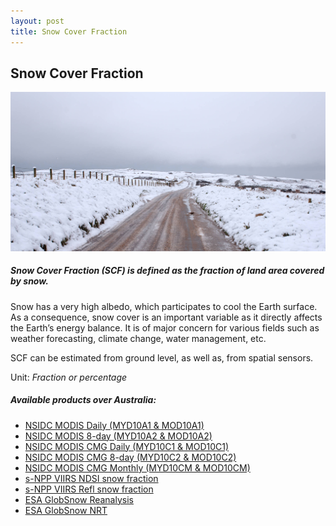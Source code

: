 ```yaml
---
layout: post
title: Snow Cover Fraction
---
```


## Snow Cover Fraction

![Snow Cover Fraction](/assets/img/wales/big/snow-cover-fraction.jpg)

##### Snow Cover Fraction (SCF) is defined as the fraction of land area covered by snow.

Snow has a very high albedo, which participates to cool the Earth surface. As a consequence, snow cover is an important variable as it directly affects the Earth’s energy balance. It is of major concern for various fields such as weather forecasting, climate change, water management, etc.

SCF can be estimated from ground level, as well as, from spatial sensors.

Unit: _Fraction or percentage_

##### Available products over Australia:

*   [NSIDC MODIS Daily (MYD10A1 & MOD10A1)](http://nsidc.org/data/modis/data_summaries)
*   [NSIDC MODIS 8-day (MYD10A2 & MOD10A2)](http://nsidc.org/data/modis/data_summaries)
*   [NSIDC MODIS CMG Daily (MYD10C1 & MOD10C1)](http://nsidc.org/data/modis/data_summaries)
*   [NSIDC MODIS CMG 8-day (MYD10C2 & MOD10C2)](http://nsidc.org/data/modis/data_summaries)
*   [NSIDC MODIS CMG Monthly (MYD10CM & MOD10CM)](http://nsidc.org/data/modis/data_summaries)
*   [s-NPP VIIRS NDSI snow fraction](https://www.star.nesdis.noaa.gov/smcd/emb/snow/viirs/viirs-snow-fraction.html)
*   [s-NPP VIIRS Refl snow fraction](https://www.star.nesdis.noaa.gov/smcd/emb/snow/viirs/viirs-snow-fraction.html)
*   [ESA GlobSnow Reanalysis](http://www.globsnow.info/index.php?page=Products)
*   [ESA GlobSnow NRT](http://www.globsnow.info/index.php?page=Products)
